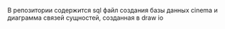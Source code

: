 В репозитории содержится sql файл создания базы данных cinema и диаграмма связей сущностей, созданная в draw io
